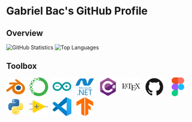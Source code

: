 # Gabriel Bac's GitHub Profile

## Overview 

![GitHub Statistics](https://github-readme-stats.vercel.app/api?username=daruma4&show_icons=true) ![Top Languages](https://github-readme-stats.vercel.app/api/top-langs/?username=daruma4&layout=compact&hide=jupyter%20notebook,html&langs_count=8)

## Toolbox

<img  src="https://github.com/devicons/devicon/blob/55609aa5bd817ff167afce0d965585c92040787a/icons/blender/blender-original.svg" alt="Blender" width="50" height="50"/> &nbsp;
<img  src="https://github.com/devicons/devicon/blob/55609aa5bd817ff167afce0d965585c92040787a/icons/anaconda/anaconda-original.svg" alt="Anaconda" width="50" height="50"/> &nbsp;
<img  src="https://github.com/devicons/devicon/blob/55609aa5bd817ff167afce0d965585c92040787a/icons/arduino/arduino-original.svg" alt="Arduino" width="50" height="50"/> &nbsp;
<img  src="https://github.com/devicons/devicon/blob/55609aa5bd817ff167afce0d965585c92040787a/icons/dot-net/dot-net-plain-wordmark.svg" alt=".NET" width="50" height="50"/> &nbsp;
<img  src="https://github.com/devicons/devicon/blob/55609aa5bd817ff167afce0d965585c92040787a/icons/csharp/csharp-original.svg" alt="C#" width="50" height="50"/> &nbsp;
<img  src="https://github.com/devicons/devicon/blob/55609aa5bd817ff167afce0d965585c92040787a/icons/latex/latex-original.svg" alt="LaTeX" width="50" height="50"/> &nbsp;
<img  src="https://github.com/devicons/devicon/blob/55609aa5bd817ff167afce0d965585c92040787a/icons/github/github-original.svg" alt="GitHub" width="50" height="50"/> &nbsp;
<img  src="https://github.com/devicons/devicon/blob/55609aa5bd817ff167afce0d965585c92040787a/icons/figma/figma-original.svg" alt="Figma" width="50" height="50"/> &nbsp;
<img  src="https://github.com/devicons/devicon/blob/55609aa5bd817ff167afce0d965585c92040787a/icons/python/python-original.svg" alt="Python" width="50" height="50"/> &nbsp;
<img  src="https://github.com/devicons/devicon/blob/55609aa5bd817ff167afce0d965585c92040787a/icons/labview/labview-original.svg" alt="Labview" width="50" height="50"/> &nbsp;
<img  src="https://github.com/devicons/devicon/blob/55609aa5bd817ff167afce0d965585c92040787a/icons/vscode/vscode-original.svg" alt="VSCode" width="50" height="50"/> &nbsp;
<img  src="https://github.com/devicons/devicon/blob/55609aa5bd817ff167afce0d965585c92040787a/icons/tensorflow/tensorflow-original.svg" alt="TensorFlow" width="50" height="50"/> &nbsp;
